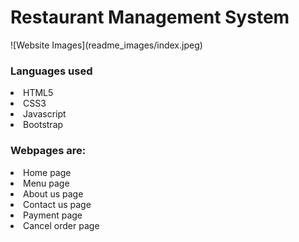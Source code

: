<h1>Restaurant Management System </h1>
![Website Images](readme_images/index.jpeg)

<h3>Languages used</h3>
<li>HTML5</li>
<li>CSS3</li>
<li>Javascript</li>
<li>Bootstrap</li>

<h3>Webpages are:</h3>
<li>Home page</li>
<li>Menu page</li>
<li>About us page</li>
<li>Contact us page</li>
<li>Payment page</li>
<li>Cancel order page</li>


